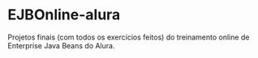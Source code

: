 EJBOnline-alura
===============

Projetos finais (com todos os exercícios feitos) do treinamento online de Enterprise Java Beans do Alura.
